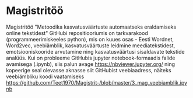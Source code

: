 # Magistritöö
Magistritöö "Metoodika kasvatusväärtuste automaatseks eraldamiseks online tekstidest" 
GitHubi repositiooriumis on tarkvarakood (programmeerimiskeeles python), mis on kuues osas - Eesti Wordnet, Word2vec, veebiämblik, kasvatusväärtuste leidmine meediatekstidest, emotsiooniskooride arvutamine ning kasvatusväärtusi sisaldavate tekstide analüüs. 
Kui on probleeme GitHubis jupyter notebook-formaadis falide avamisega (.ipynb), siis palun avage https://nbviewer.jupyter.org/ ning kopeerige seal olevasse aknasse siit GitHubist veebiaadress, näiteks veebiämbliku koodi vaatamiseks https://github.com/Teet1970/Magistrit-/blob/master/3_mag_veebiamblik.ipynb 
